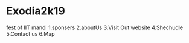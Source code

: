 # Exodia2k19
fest of IIT mandi 
1.sponsers
2.aboutUs
3.Visit Out website 
4.Shechudle
5.Contact us
6.Map
